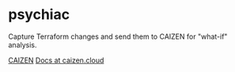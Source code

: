 # psychiac
Capture Terraform changes and send them to CAIZEN for "what-if" analysis.

[CAIZEN](https://github.com/caizencloud/caizen)
[Docs at caizen.cloud](https://caizen.cloud/)
